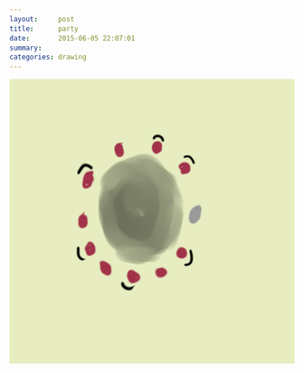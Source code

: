```yaml
---
layout:     post
title:      party
date:       2015-06-05 22:07:01
summary:    
categories: drawing
---
```

![party](/images/diary/party.png "SMILE. Slowly Die inside.")